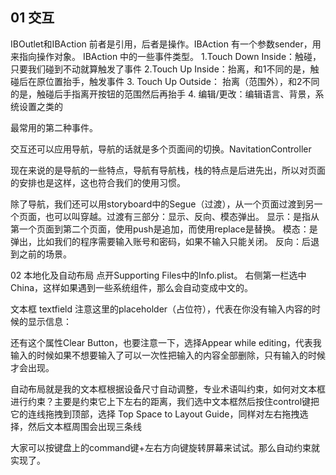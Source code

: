 01 交互
----------
IBOutlet和IBAction 前者是引用，后者是操作。IBAction 有一个参数sender，用来指向操作对象。
IBAction 中的一些事件类型。
1.Touch Down Inside：触碰，只要我们碰到不动就算触发了事件
2.Touch Up  Inside：抬离，和1不同的是，触碰后在原位置抬手，触发事件
3. Touch Up Outside： 抬离（范围外），和2不同的是，触碰后手指离开按钮的范围然后再抬手
4. 编辑/更改：编辑语言、背景，系统设置之类的

最常用的第二种事件。

交互还可以应用导航，导航的话就是多个页面间的切换。NavitationController

现在来说的是导航的一些特点，导航有导航栈，栈的特点是后进先出，所以对页面的安排也是这样，这也符合我们的使用习惯。

除了导航，我们还可以用storyboard中的Segue（过渡），从一个页面过渡到另一个页面，也可以叫穿越。过渡有三部分：显示、反向、模态弹出。
    显示：是指从第一个页面到第二个页面，使用push是追加，而使用replace是替换。 
    模态：是弹出，比如我们的程序需要输入账号和密码，如果不输入只能关闭。
    反向：后退到之前的场景。
    
    
02 本地化及自动布局
点开Supporting Files中的Info.plist。
右侧第一栏选中China，这样如果遇到一些系统组件，那么会自动变成中文的。

文本框 textfield
注意这里的placeholder（占位符），代表在你没有输入内容的时候的显示信息：   
    
还有这个属性Clear Button，也要注意一下，选择Appear while editing，代表我输入的时候如果不想要输入了可以一次性把输入的内容全部删除，只有输入的时候才会出现。 
    
自动布局就是我的文本框根据设备尺寸自动调整，专业术语叫约束，如何对文本框进行约束？主要是约束它上下左右的距离，我们选中文本框然后按住control键把它的连线拖拽到顶部，选择 Top Space to Layout Guide，同样对左右拖拽选择，然后文本框周围会出现三条线

大家可以按键盘上的command键+左右方向键旋转屏幕来试试。那么自动约束就实现了。    
    
    
    
    
    
    
    
    
    
    
    
    
    
    
    
    
    
    








